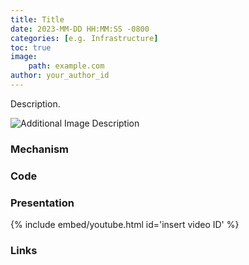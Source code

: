 ```yaml
---
title: Title
date: 2023-MM-DD HH:MM:SS -0800
categories: [e.g. Infrastructure]
toc: true
image:
    path: example.com
author: your_author_id
---
```


Description.

![Additional Image Description](https://example_image.com)

### Mechanism

### Code

### Presentation

{% include embed/youtube.html id='insert video ID' %}

### Links
